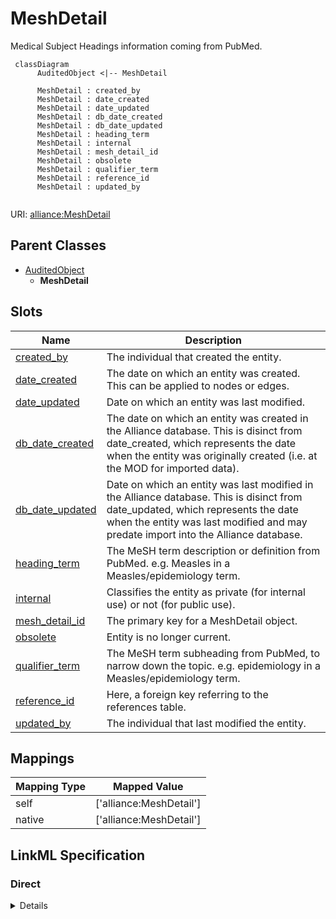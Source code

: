 # MeshDetail

Medical Subject Headings information coming from PubMed.


```mermaid
 classDiagram
      AuditedObject <|-- MeshDetail
      
      MeshDetail : created_by
      MeshDetail : date_created
      MeshDetail : date_updated
      MeshDetail : db_date_created
      MeshDetail : db_date_updated
      MeshDetail : heading_term
      MeshDetail : internal
      MeshDetail : mesh_detail_id
      MeshDetail : obsolete
      MeshDetail : qualifier_term
      MeshDetail : reference_id
      MeshDetail : updated_by
      

```



URI: [alliance:MeshDetail](http://alliancegenome.org/MeshDetail)


## Parent Classes

* [AuditedObject](AuditedObject.md)
    * **MeshDetail**




<!-- no inheritance hierarchy -->


## Slots

| Name | Description  |
| ---  | ---  |
| [created_by](created_by.md) | The individual that created the entity. |
| [date_created](date_created.md) | The date on which an entity was created. This can be applied to nodes or edges. |
| [date_updated](date_updated.md) | Date on which an entity was last modified. |
| [db_date_created](db_date_created.md) | The date on which an entity was created in the Alliance database.  This is disinct from date_created, which represents the date when the entity was originally created (i.e. at the MOD for imported data). |
| [db_date_updated](db_date_updated.md) | Date on which an entity was last modified in the Alliance database.  This is disinct from date_updated, which represents the date when the entity was last modified and may predate import into the Alliance database. |
| [heading_term](heading_term.md) | The MeSH term description or definition from PubMed. e.g. Measles in a Measles/epidemiology term. |
| [internal](internal.md) | Classifies the entity as private (for internal use) or not (for public use). |
| [mesh_detail_id](mesh_detail_id.md) | The primary key for a MeshDetail object. |
| [obsolete](obsolete.md) | Entity is no longer current. |
| [qualifier_term](qualifier_term.md) | The MeSH term subheading from PubMed, to narrow down the topic. e.g. epidemiology in a Measles/epidemiology term. |
| [reference_id](reference_id.md) | Here, a foreign key referring to the references table. |
| [updated_by](updated_by.md) | The individual that last modified the entity. |


## Mappings

| Mapping Type | Mapped Value |
| ---  | ---  |
| self | ['alliance:MeshDetail'] |
| native | ['alliance:MeshDetail'] |




## LinkML Specification

<!-- TODO: investigate https://stackoverflow.com/questions/37606292/how-to-create-tabbed-code-blocks-in-mkdocs-or-sphinx -->

### Direct

<details>
```yaml
name: MeshDetail
description: Medical Subject Headings information coming from PubMed.
notes:
- In the literature database, the table is named mesh_details. In the literature API,
  the field is named mesh_terms.
from_schema: https://github.com/alliance-genome/agr_curation_schema/src/schema/reference
aliases:
- mesh_details
- mesh_terms
is_a: AuditedObject
slots:
- mesh_detail_id
- reference_id
- heading_term
- qualifier_term
slot_usage:
  reference_id:
    name: reference_id
    description: Here, a foreign key referring to the references table.
    domain_of:
    - Reference
    - MeshDetail
    - ModCorpusAssociation

```
</details>

### Induced

<details>
```yaml
name: MeshDetail
description: Medical Subject Headings information coming from PubMed.
notes:
- In the literature database, the table is named mesh_details. In the literature API,
  the field is named mesh_terms.
from_schema: https://github.com/alliance-genome/agr_curation_schema/src/schema/reference
aliases:
- mesh_details
- mesh_terms
is_a: AuditedObject
slot_usage:
  reference_id:
    name: reference_id
    description: Here, a foreign key referring to the references table.
    domain_of:
    - Reference
    - MeshDetail
    - ModCorpusAssociation
attributes:
  mesh_detail_id:
    name: mesh_detail_id
    description: The primary key for a MeshDetail object.
    from_schema: https://github.com/alliance-genome/agr_curation_schema/src/schema/reference
    domain: MeshDetail
    alias: mesh_detail_id
    owner: MeshDetail
    domain_of:
    - MeshDetail
    range: integer
    required: true
  reference_id:
    name: reference_id
    description: Here, a foreign key referring to the references table.
    from_schema: https://github.com/alliance-genome/agr_curation_schema/src/schema/reference
    is_a: table_key
    multivalued: false
    alias: reference_id
    owner: MeshDetail
    domain_of:
    - Reference
    - MeshDetail
    - ModCorpusAssociation
    range: integer
    required: true
  heading_term:
    name: heading_term
    description: The MeSH term description or definition from PubMed. e.g. Measles
      in a Measles/epidemiology term.
    from_schema: https://github.com/alliance-genome/agr_curation_schema/src/schema/reference
    domain: MeshDetail
    multivalued: false
    alias: heading_term
    owner: MeshDetail
    domain_of:
    - MeshDetail
    range: string
    required: true
  qualifier_term:
    name: qualifier_term
    description: The MeSH term subheading from PubMed, to narrow down the topic. e.g.
      epidemiology in a Measles/epidemiology term.
    from_schema: https://github.com/alliance-genome/agr_curation_schema/src/schema/reference
    domain: MeshDetail
    multivalued: false
    alias: qualifier_term
    owner: MeshDetail
    domain_of:
    - MeshDetail
    range: string
    required: false
  created_by:
    name: created_by
    description: The individual that created the entity.
    from_schema: https://github.com/alliance-genome/agr_curation_schema/core.yaml
    domain: AuditedObject
    multivalued: false
    alias: created_by
    owner: MeshDetail
    domain_of:
    - AuditedObject
    range: Person
  date_created:
    name: date_created
    description: The date on which an entity was created. This can be applied to nodes
      or edges.
    from_schema: https://github.com/alliance-genome/agr_curation_schema/core.yaml
    aliases:
    - creation_date
    exact_mappings:
    - dct:createdOn
    - WIKIDATA_PROPERTY:P577
    alias: date_created
    owner: MeshDetail
    domain_of:
    - AuditedObject
    - AuditedObjectDTO
    range: datetime
  updated_by:
    name: updated_by
    description: The individual that last modified the entity.
    from_schema: https://github.com/alliance-genome/agr_curation_schema/core.yaml
    domain: AuditedObject
    multivalued: false
    alias: updated_by
    owner: MeshDetail
    domain_of:
    - AuditedObject
    range: Person
  date_updated:
    name: date_updated
    description: Date on which an entity was last modified.
    from_schema: https://github.com/alliance-genome/agr_curation_schema/core.yaml
    aliases:
    - date_last_modified
    alias: date_updated
    owner: MeshDetail
    domain_of:
    - AuditedObject
    - AuditedObjectDTO
    range: datetime
  db_date_created:
    name: db_date_created
    description: The date on which an entity was created in the Alliance database.  This
      is disinct from date_created, which represents the date when the entity was
      originally created (i.e. at the MOD for imported data).
    from_schema: https://github.com/alliance-genome/agr_curation_schema/core.yaml
    alias: db_date_created
    owner: MeshDetail
    domain_of:
    - AuditedObject
    - AuditedObjectDTO
    range: datetime
  db_date_updated:
    name: db_date_updated
    description: Date on which an entity was last modified in the Alliance database.  This
      is disinct from date_updated, which represents the date when the entity was
      last modified and may predate import into the Alliance database.
    from_schema: https://github.com/alliance-genome/agr_curation_schema/core.yaml
    alias: db_date_updated
    owner: MeshDetail
    domain_of:
    - AuditedObject
    - AuditedObjectDTO
    range: datetime
  internal:
    name: internal
    description: Classifies the entity as private (for internal use) or not (for public
      use).
    notes:
    - Default value is true.
    from_schema: https://github.com/alliance-genome/agr_curation_schema/core.yaml
    alias: internal
    owner: MeshDetail
    domain_of:
    - AuditedObject
    - AuditedObjectDTO
    range: boolean
    required: true
  obsolete:
    name: obsolete
    description: Entity is no longer current.
    notes:
    - Obsolete entities are preserved in the database for posterity but should not
      be publicly displayed.
    from_schema: https://github.com/alliance-genome/agr_curation_schema/core.yaml
    alias: obsolete
    owner: MeshDetail
    domain_of:
    - AuditedObject
    - AuditedObjectDTO
    range: boolean

```
</details>